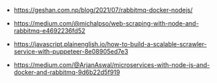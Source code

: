 * <https://geshan.com.np/blog/2021/07/rabbitmq-docker-nodejs/>

* <https://medium.com/@michalpso/web-scraping-with-node-and-rabbitmq-e4692236fd52>

* <https://javascript.plainenglish.io/how-to-build-a-scalable-scrawler-service-with-puppeteer-8e08905ed7e3>

* <https://medium.com/@ArjanAswal/microservices-with-node-js-and-docker-and-rabbitmq-9d6b22d5f919>
